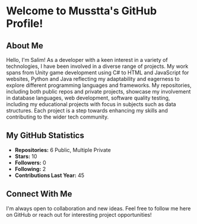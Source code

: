 # Welcome to Musstta's GitHub Profile!

## About Me
Hello, I'm Salim! As a developer with a keen interest in a variety of technologies, I have been involved in a diverse range of projects. My work spans from Unity game development using C# to HTML and JavaScript for websites, Python and Java reflecting my adaptability and eagerness to explore different programming languages and frameworks. My repositories, including both public repos and private projects, showcase my involvement in database languages, web development, software quality testing, including my educational projects with focus in subjects such as data structures. Each project is a step towards enhancing my skills and contributing to the wider tech community.

## My GitHub Statistics
- **Repositories:** 6 Public, Multiple Private
- **Stars:** 10
- **Followers:** 0
- **Following:** 2
- **Contributions Last Year:** 45

## Connect With Me
I'm always open to collaboration and new ideas. Feel free to follow me here on GitHub or reach out for interesting project opportunities!

<!--
**Musstta/Musstta** is a ✨ _special_ ✨ repository because its `README.md` (this file) appears on your GitHub profile.

Here are some ideas to get you started:

- 🔭 I’m currently working on ...
- 🌱 I’m currently learning ...
- 👯 I’m looking to collaborate on ...
- 🤔 I’m looking for help with ...
- 💬 Ask me about ...
- 📫 How to reach me: ...
- 😄 Pronouns: ...
- ⚡ Fun fact: ...
-->
